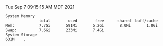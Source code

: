 Tue Sep  7 09:15:15 AM MDT 2021
```bash
System Memory
               total        used        free      shared  buff/cache   available
Mem:           7.7Gi       591Mi       5.2Gi       8.0Mi       1.8Gi       6.8Gi
Swap:          7.6Gi       233Mi       7.4Gi
System Storage
631M	.
```
